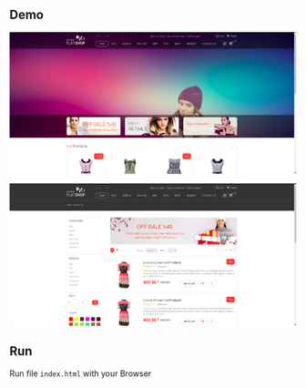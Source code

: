 ## Demo

![](demo/1.png?token=GHSAT0AAAAAAB2EKP7V2LFAFX6U74HS5EYAY455OSQ)

![](demo/2.png?token=GHSAT0AAAAAAB2EKP7UI2CAMUKBOROCPL3IY455PFA)

## Run

Run file `index.html` with your Browser
